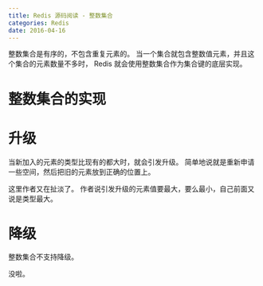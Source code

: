 ```yaml
---
title: Redis 源码阅读 - 整数集合
categories: Redis
date: 2016-04-16
---
```


整数集合是有序的，不包含重复元素的。
当一个集合就包含整数值元素，并且这个集合的元素数量不多时， Redis 就会使用整数集合作为集合键的底层实现。

# 整数集合的实现

# 升级

当新加入的元素的类型比现有的都大时，就会引发升级。
简单地说就是重新申请一些空间，然后把旧的元素放到正确的位置上。

这里作者又在扯淡了。
作者说引发升级的元素值要最大，要么最小，自己前面又说是类型最大。

# 降级

整数集合不支持降级。

没啦。